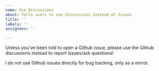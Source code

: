 ```yaml
---
name: Use Discussions
about: Tells users to use discussions instead of Issues
title: ''
labels: ''
assignees: ''

---
```


Unless you've been told to open a Github issue, please use the Github discussions instead to report issues/ask questions!

I do not use Github issues directly for bug tracking, only as a mirror.
